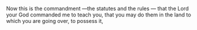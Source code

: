 Now this is the commandment —the statutes and the rules — that the Lord your God commanded me to teach you, that you may do them in the land to which you are going over, to possess it,
